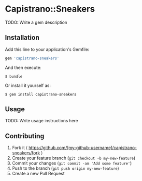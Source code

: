 # Capistrano::Sneakers

TODO: Write a gem description

## Installation

Add this line to your application's Gemfile:

```ruby
gem 'capistrano-sneakers'
```

And then execute:

    $ bundle

Or install it yourself as:

    $ gem install capistrano-sneakers

## Usage

TODO: Write usage instructions here

## Contributing

1. Fork it ( https://github.com/[my-github-username]/capistrano-sneakers/fork )
2. Create your feature branch (`git checkout -b my-new-feature`)
3. Commit your changes (`git commit -am 'Add some feature'`)
4. Push to the branch (`git push origin my-new-feature`)
5. Create a new Pull Request
